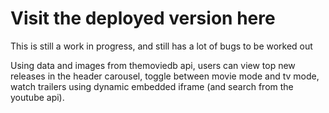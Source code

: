 <h1>Visit the deployed version <a>here</a></h1>

<p>This is still a work in progress, and still has a lot of bugs to be worked out</p>
<p>Using data and images from themoviedb api, users can view top new releases in the header carousel, toggle between movie mode and tv mode, watch trailers using dynamic embedded iframe (and search from the youtube api).</p>
